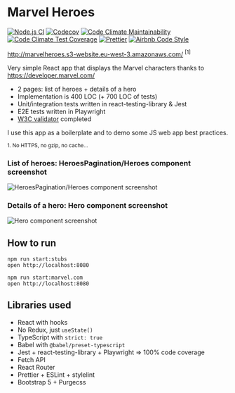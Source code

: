 # Marvel Heroes

[![Node.js CI](https://github.com/tkrotoff/MarvelHeroes/workflows/Node.js%20CI/badge.svg?branch=master)](https://github.com/tkrotoff/MarvelHeroes/actions)
[![Codecov](https://codecov.io/gh/tkrotoff/MarvelHeroes/branch/master/graph/badge.svg)](https://codecov.io/gh/tkrotoff/MarvelHeroes)
[![Code Climate Maintainability](https://api.codeclimate.com/v1/badges/6440dc7f156cc4726c69/maintainability)](https://codeclimate.com/github/tkrotoff/MarvelHeroes/maintainability)
[![Code Climate Test Coverage](https://api.codeclimate.com/v1/badges/6440dc7f156cc4726c69/test_coverage)](https://codeclimate.com/github/tkrotoff/MarvelHeroes/test_coverage)
[![Prettier](https://img.shields.io/badge/code_style-prettier-ff69b4.svg)](https://github.com/prettier/prettier)
[![Airbnb Code Style](https://badgen.net/badge/code%20style/airbnb/ff5a5f?icon=airbnb)](https://github.com/airbnb/javascript)

http://marvelheroes.s3-website.eu-west-3.amazonaws.com/ <sup>[1]</sup>

Very simple React app that displays the Marvel characters thanks to https://developer.marvel.com/

- 2 pages: list of heroes + details of a hero
- Implementation is 400 LOC (+ 700 LOC of tests)
- Unit/integration tests written in react-testing-library & Jest
- E2E tests written in Playwright
- [W3C validator](https://validator.w3.org/) completed

I use this app as a boilerplate and to demo some JS web app best practices.

<small>1. No HTTPS, no gzip, no cache...</small>

### List of heroes: HeroesPagination/Heroes component screenshot

![HeroesPagination/Heroes component screenshot](doc/HeroesPagination.png)

### Details of a hero: Hero component screenshot

![Hero component screenshot](doc/Hero.png)

## How to run

```
npm run start:stubs
open http://localhost:8080
```

```
npm run start:marvel.com
open http://localhost:8080
```

## Libraries used

- React with hooks
- No Redux, just `useState()`
- TypeScript with `strict: true`
- Babel with `@babel/preset-typescript`
- Jest + react-testing-library + Playwright => 100% code coverage
- Fetch API
- React Router
- Prettier + ESLint + stylelint
- Bootstrap 5 + Purgecss
